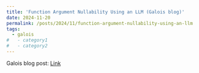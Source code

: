 ```yaml
---
title: 'Function Argument Nullability Using an LLM (Galois blog)'
date: 2024-11-20
permalink: /posts/2024/11/function-argument-nullability-using-an-llm
tags:
  - galois
#   - category1
#   - category2
---
```


Galois blog post: [Link](https://galois.com/blog/2024/11/function-argument-nullability-using-an-llm/)